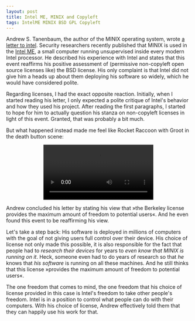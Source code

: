 ```yaml
---
layout: post
title: Intel ME, MINIX and Copyleft
tags: IntelME MINIX BSD GPL Copyleft
---
```


Andrew S. Tanenbaum, the author of the MINIX operating system, wrote [a letter to intel](http://www.cs.vu.nl/~ast/intel/).
Security researchers <time datetime="2017-08-28">recently</time> published that MINIX is used in the [Intel ME](https://www.eff.org/deeplinks/2017/05/intels-management-engine-security-hazard-and-users-need-way-disable-it), a small computer running unsupervised inside every modern Intel processor.
He described his experience with Intel and states that this event reaffirms his positive assessment of (permissive non-copyleft open source licenses like) the BSD license.
His only complaint is that Intel did not give him a heads up about them deploying his software so widely, which he would have considered polite.

Regarding licenses, I had the exact opposite reaction.
Initially, when I started reading his letter, I only expected a polite critique of Intel's behavior and how they used his project.
After reading the first paragraphs, I started to hope for him to actually question his stanza on non-copyleft licenses in light of this event.
Granted, that was probably a bit much.

But what happened instead made me feel like Rocket Raccoon with Groot in the death button scene:

<p style="text-align: center"><video src="/res/iamgroot.webm" controls="controls" playsinline="playsinline"></video></p>

Andrew concluded his letter by stating his view that »the Berkeley license provides the maximum amount of freedom to potential users«.
And he even found this event to be reaffirming his view.

Let's take a step back: His software is deployed in millions of computers with the goal of not giving users full control over their device.
His choice of license not only made this possible, it is also responsible for the fact that people had to _research their devices_ for years to _even know that MINIX is running on it_.
Heck, someone even had to do years of research so that _he_ knows that _his software_ is running on all these machines.
And he still thinks that this license »provides the maximum amount of freedom to potential users«.

The one freedom that comes to mind, the one freedom that his choice of license provided in this case is Intel's freedom to take other people's freedom.
Intel is in a position to control what people can do with their computers.
With his choice of license, Andrew effectively told them that they can happily use his work for that.

